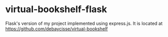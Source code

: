 # virtual-bookshelf-flask
Flask's version of my project implemented using express.js. It is located at https://github.com/debaycisse/virtual-bookshelf
